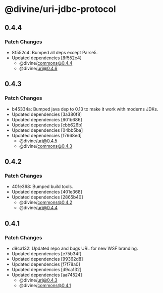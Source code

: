 # @divine/uri-jdbc-protocol

## 0.4.4

### Patch Changes

- 8f552c4: Bumped all deps except Parse5.
- Updated dependencies [8f552c4]
  - @divine/commons@0.4.4
  - @divine/uri@0.4.6

## 0.4.3

### Patch Changes

- b45334a: Bumped java dep to 0.13 to make it work with moderns JDKs.
- Updated dependencies [3a380f8]
- Updated dependencies [601b686]
- Updated dependencies [cbb626b]
- Updated dependencies [04bb5ba]
- Updated dependencies [17668ed]
  - @divine/uri@0.4.5
  - @divine/commons@0.4.3

## 0.4.2

### Patch Changes

- 401e368: Bumped build tools.
- Updated dependencies [401e368]
- Updated dependencies [2865b40]
  - @divine/commons@0.4.2
  - @divine/uri@0.4.4

## 0.4.1

### Patch Changes

- d9ca132: Updated repo and bugs URL for new WSF branding.
- Updated dependencies [e75b34f]
- Updated dependencies [99362d8]
- Updated dependencies [f7f78a0]
- Updated dependencies [d9ca132]
- Updated dependencies [aa74524]
  - @divine/uri@0.4.3
  - @divine/commons@0.4.1
